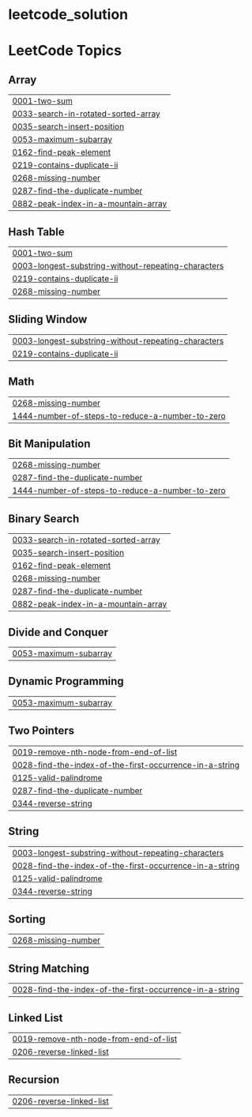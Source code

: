 # leetcode_solution

<!---LeetCode Topics Start-->
# LeetCode Topics
## Array
|  |
| ------- |
| [0001-two-sum](https://github.com/chandansharma65914/leetcode_solution/tree/master/0001-two-sum) |
| [0033-search-in-rotated-sorted-array](https://github.com/chandansharma65914/leetcode_solution/tree/master/0033-search-in-rotated-sorted-array) |
| [0035-search-insert-position](https://github.com/chandansharma65914/leetcode_solution/tree/master/0035-search-insert-position) |
| [0053-maximum-subarray](https://github.com/chandansharma65914/leetcode_solution/tree/master/0053-maximum-subarray) |
| [0162-find-peak-element](https://github.com/chandansharma65914/leetcode_solution/tree/master/0162-find-peak-element) |
| [0219-contains-duplicate-ii](https://github.com/chandansharma65914/leetcode_solution/tree/master/0219-contains-duplicate-ii) |
| [0268-missing-number](https://github.com/chandansharma65914/leetcode_solution/tree/master/0268-missing-number) |
| [0287-find-the-duplicate-number](https://github.com/chandansharma65914/leetcode_solution/tree/master/0287-find-the-duplicate-number) |
| [0882-peak-index-in-a-mountain-array](https://github.com/chandansharma65914/leetcode_solution/tree/master/0882-peak-index-in-a-mountain-array) |
## Hash Table
|  |
| ------- |
| [0001-two-sum](https://github.com/chandansharma65914/leetcode_solution/tree/master/0001-two-sum) |
| [0003-longest-substring-without-repeating-characters](https://github.com/chandansharma65914/leetcode_solution/tree/master/0003-longest-substring-without-repeating-characters) |
| [0219-contains-duplicate-ii](https://github.com/chandansharma65914/leetcode_solution/tree/master/0219-contains-duplicate-ii) |
| [0268-missing-number](https://github.com/chandansharma65914/leetcode_solution/tree/master/0268-missing-number) |
## Sliding Window
|  |
| ------- |
| [0003-longest-substring-without-repeating-characters](https://github.com/chandansharma65914/leetcode_solution/tree/master/0003-longest-substring-without-repeating-characters) |
| [0219-contains-duplicate-ii](https://github.com/chandansharma65914/leetcode_solution/tree/master/0219-contains-duplicate-ii) |
## Math
|  |
| ------- |
| [0268-missing-number](https://github.com/chandansharma65914/leetcode_solution/tree/master/0268-missing-number) |
| [1444-number-of-steps-to-reduce-a-number-to-zero](https://github.com/chandansharma65914/leetcode_solution/tree/master/1444-number-of-steps-to-reduce-a-number-to-zero) |
## Bit Manipulation
|  |
| ------- |
| [0268-missing-number](https://github.com/chandansharma65914/leetcode_solution/tree/master/0268-missing-number) |
| [0287-find-the-duplicate-number](https://github.com/chandansharma65914/leetcode_solution/tree/master/0287-find-the-duplicate-number) |
| [1444-number-of-steps-to-reduce-a-number-to-zero](https://github.com/chandansharma65914/leetcode_solution/tree/master/1444-number-of-steps-to-reduce-a-number-to-zero) |
## Binary Search
|  |
| ------- |
| [0033-search-in-rotated-sorted-array](https://github.com/chandansharma65914/leetcode_solution/tree/master/0033-search-in-rotated-sorted-array) |
| [0035-search-insert-position](https://github.com/chandansharma65914/leetcode_solution/tree/master/0035-search-insert-position) |
| [0162-find-peak-element](https://github.com/chandansharma65914/leetcode_solution/tree/master/0162-find-peak-element) |
| [0268-missing-number](https://github.com/chandansharma65914/leetcode_solution/tree/master/0268-missing-number) |
| [0287-find-the-duplicate-number](https://github.com/chandansharma65914/leetcode_solution/tree/master/0287-find-the-duplicate-number) |
| [0882-peak-index-in-a-mountain-array](https://github.com/chandansharma65914/leetcode_solution/tree/master/0882-peak-index-in-a-mountain-array) |
## Divide and Conquer
|  |
| ------- |
| [0053-maximum-subarray](https://github.com/chandansharma65914/leetcode_solution/tree/master/0053-maximum-subarray) |
## Dynamic Programming
|  |
| ------- |
| [0053-maximum-subarray](https://github.com/chandansharma65914/leetcode_solution/tree/master/0053-maximum-subarray) |
## Two Pointers
|  |
| ------- |
| [0019-remove-nth-node-from-end-of-list](https://github.com/chandansharma65914/leetcode_solution/tree/master/0019-remove-nth-node-from-end-of-list) |
| [0028-find-the-index-of-the-first-occurrence-in-a-string](https://github.com/chandansharma65914/leetcode_solution/tree/master/0028-find-the-index-of-the-first-occurrence-in-a-string) |
| [0125-valid-palindrome](https://github.com/chandansharma65914/leetcode_solution/tree/master/0125-valid-palindrome) |
| [0287-find-the-duplicate-number](https://github.com/chandansharma65914/leetcode_solution/tree/master/0287-find-the-duplicate-number) |
| [0344-reverse-string](https://github.com/chandansharma65914/leetcode_solution/tree/master/0344-reverse-string) |
## String
|  |
| ------- |
| [0003-longest-substring-without-repeating-characters](https://github.com/chandansharma65914/leetcode_solution/tree/master/0003-longest-substring-without-repeating-characters) |
| [0028-find-the-index-of-the-first-occurrence-in-a-string](https://github.com/chandansharma65914/leetcode_solution/tree/master/0028-find-the-index-of-the-first-occurrence-in-a-string) |
| [0125-valid-palindrome](https://github.com/chandansharma65914/leetcode_solution/tree/master/0125-valid-palindrome) |
| [0344-reverse-string](https://github.com/chandansharma65914/leetcode_solution/tree/master/0344-reverse-string) |
## Sorting
|  |
| ------- |
| [0268-missing-number](https://github.com/chandansharma65914/leetcode_solution/tree/master/0268-missing-number) |
## String Matching
|  |
| ------- |
| [0028-find-the-index-of-the-first-occurrence-in-a-string](https://github.com/chandansharma65914/leetcode_solution/tree/master/0028-find-the-index-of-the-first-occurrence-in-a-string) |
## Linked List
|  |
| ------- |
| [0019-remove-nth-node-from-end-of-list](https://github.com/chandansharma65914/leetcode_solution/tree/master/0019-remove-nth-node-from-end-of-list) |
| [0206-reverse-linked-list](https://github.com/chandansharma65914/leetcode_solution/tree/master/0206-reverse-linked-list) |
## Recursion
|  |
| ------- |
| [0206-reverse-linked-list](https://github.com/chandansharma65914/leetcode_solution/tree/master/0206-reverse-linked-list) |
<!---LeetCode Topics End-->